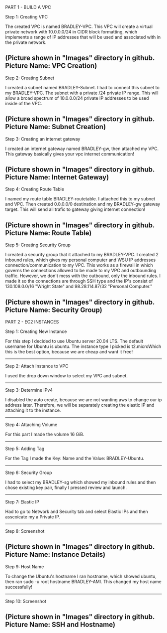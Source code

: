 PART 1 - BUILD A VPC

Step 1: Creating VPC

The created VPC is named BRADLEY-VPC. This VPC will create a virtual private network with 10.0.0.0/24 in CIDR block formatting,
which implements a range of IP addresses that will be used and associated with in the private network. 

(Picture shown in "Images" directory in github. Picture Name: VPC Creation) 
-----------------------------------------------------------------------------------------------------------------------------------------
Step 2: Creating Subnet

I created a subnet named BRADLEY-Subnet. I had to connect this subnet to my BRADLEY-VPC. The subnet with a private /24 private IP
range. This will allow a broad spectrum of 10.0.0.0/24 private IP addresses to be used inside of the VPC.

(Picture shown in "Images" directory in github. Picture Name: Subnet Creation) 
-----------------------------------------------------------------------------------------------------------------------------------------
Step 3: Creating an internet gateway

I created an internet gateway named BRADLEY-gw, then attached my VPC. This gateway basically gives your vpc internet communication!

(Picture shown in "Images" directory in github. Picture Name: Internet Gateway)
-----------------------------------------------------------------------------------------------------------------------------------------
Step 4: Creating Route Table

I named my route table BRADLEY-routetable. I attached this to my subnet and VPC. Then created 0.0.0.0/0 destination and my BRADLEY-gw 
gateway target. This will send all trafic to gateway giving internet connection!

(Picture shown in "Images" directory in github. Picture Name: Route Table)
-----------------------------------------------------------------------------------------------------------------------------------------
Step 5: Creating Security Group

I created a security group that it attached to my BRADLEY-VPC. I created 2 inbound rules, which gives my personal computer and WSU IP 
addresses connection/communication to my VPC. This works as a firewall in which governs the connections allowed to be made to my VPC and outbounding traffic. However, we don't mess with the outbound, only the inbound rules. I made it so the connections are through SSH type 
and the IP's consist of 130.108.0.0/16 "Wright State" and 98.28.114.87/32 "Personal Computer."

(Picture shown in "Images" directory in github. Picture Name: Security Group)
-----------------------------------------------------------------------------------------------------------------------------------------
PART 2 - EC2 INSTANCES

Step 1: Creating New Instance

For this step I decided to use Ubuntu server 20.04 LTS. The default username for Ubuntu is ubuntu. The instance type I picked is t2.microWhich this is the best option, because we are cheap and want it free!

-----------------------------------------------------------------------------------------------------------------------------------------
Step 2: Attach Instance to VPC

I used the drop down window to select my VPC and subnet.

-----------------------------------------------------------------------------------------------------------------------------------------
Step 3: Determine IPv4

I disabled the auto create, because we are not wanting aws to change our ip address later. Therefore, we will be separately creating the elastic IP and attaching it to the instance.

-----------------------------------------------------------------------------------------------------------------------------------------
Step 4: Attaching Volume

For this part I made the volume 16 GiB.

-----------------------------------------------------------------------------------------------------------------------------------------
Step 5: Adding Tag

For the Tag I made the Key: Name and the Value: BRADLEY-Ubuntu.
 
-----------------------------------------------------------------------------------------------------------------------------------------
Step 6: Security Group

I had to select my BRADLEY-sg which showed my inbound rules and then chose existing key pair, finally I pressed review and launch.

-----------------------------------------------------------------------------------------------------------------------------------------
Step 7: Elastic IP

Had to go to Network and Security tab and select Elastic IPs and then asscoicate my a Private IP.

-----------------------------------------------------------------------------------------------------------------------------------------
Step 8: Screenshot

(Picture shown in "Images" directory in github. Picture Name: Instance Details)
-----------------------------------------------------------------------------------------------------------------------------------------
Step 9: Host Name

To change the Ubuntu's hostname I ran hostname, which showed ubuntu, then ran sudo -u root hostname BRADLEY-AMI. This changed my host
name successfully!

-----------------------------------------------------------------------------------------------------------------------------------------
Step 10: Screenshot

(Picture shown in "Images" directory in github. Picture Name: SSH and Hostname)
----------------------------------------------------------------------------------------------------------------------------------------- 



